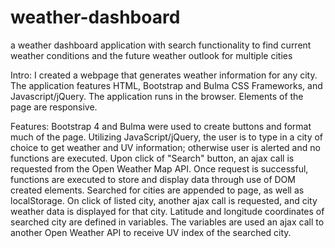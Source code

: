 # weather-dashboard
a weather dashboard application with search functionality to find current weather conditions and the future weather outlook for multiple cities

Intro: 
    I created a webpage that generates weather information for any city. The application features HTML, Bootstrap and Bulma CSS Frameworks, and Javascript/jQuery. The application runs in the browser. Elements of the page are responsive.

Features: 
    Bootstrap 4 and Bulma were used to create buttons and format much of the page. Utilizing JavaScript/jQuery, the user is to type in a city of choice to get weather and UV information; otherwise user is alerted and no functions are executed. Upon click of "Search" button, an ajax call is requested from the Open Weather Map API. Once request is successful, functions are executed to store and display data through use of DOM created elements. Searched for cities are appended to page, as well as localStorage. On click of listed city, another ajax call is requested, and city weather data is displayed for that city. Latitude and longitude coordinates of searched city are defined in variables. The variables are used an ajax call to another Open Weather API to receive UV index of the searched city.